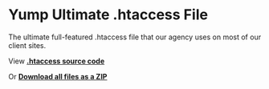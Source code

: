 # Yump Ultimate .htaccess File
The ultimate full-featured .htaccess file that our agency uses on most of our client sites.

View **[.htaccess source code](https://github.com/YumpDigital/yump-ultimate-htaccess/blob/master/.htaccess)**

Or **[Download all files as a ZIP](https://github.com/YumpDigital/yump-ultimate-htaccess/archive/master.zip)**
